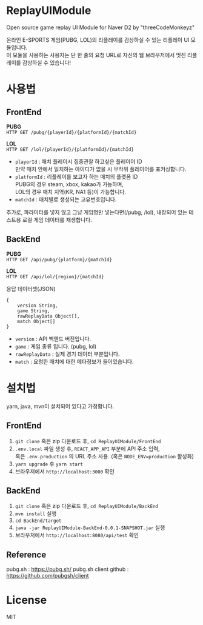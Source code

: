 # ReplayUIModule
Open source game replay UI Module for Naver D2 by "threeCodeMonkeyz"

온라인 E-SPORTS 게임(PUBG, LOL)의 리플레이를 감상하실 수 있는 리플레이 UI 모듈입니다.<br />
이 모듈을 사용하는 사용자는 단 한 줄의 요청 URL로 자신의 웹 브라우저에서 멋진 리플레이를 감상하실 수 있습니다!

# 사용법
## FrontEnd
**PUBG**<br />
`HTTP GET /pubg/{playerId}/{platformId}/{matchId}`

**LOL**<br />
`HTTP GET /lol/{playerId}/{platformId}/{matchId}`

 - `playerId` : 매치 플레이시 집중관찰 하고싶은 플레이어 ID<br />
 만약 매치 안에서 일치하는 아이디가 없을 시 무작위 플레이어를 포커싱합니다.
 - `platformId` : 리플레이를 보고자 하는 매치의 플랫폼 ID<br />
	   PUBG의 경우 steam, xbox, kakao가 가능하며,<br />
	   LOL의 경우 매치 지역(KR, NA1 등)이 가능합니다.
 - `matchId` : 매치별로 생성되는 고유번호입니다.
 
추가로, 파라미터를 넣지 않고 그냥 게임명만 넣는다면(/pubg, /lol), 내장되어 있는 테스트용 로컬 게임 데이터를 재생합니다.

## BackEnd
**PUBG**<br />
`HTTP GET /api/pubg/{platform}/{matchId}`

**LOL**<br />
`HTTP GET /api/lol/{region}/{matchId}`

응답 데이터셋(JSON)
```
{
    version String,
    game String,
    rawReplayData Object[],
    match Object[]
}
```

- `version` : API 백엔드 버전입니다.
- `game` : 게임 종류 입니다. (pubg, lol)
- `rawReplayData` : 실제 경기 데이터 부분입니다. 
- `match` : 요청한 매치에 대한 메타정보가 들어있습니다.

# 설치법
yarn, java, mvn이 설치되어 있다고 가정합니다.

## FrontEnd
1. `git clone` 혹은 zip 다운로드 후, `cd ReplayUIModule/FrontEnd`
2. `.env.local` 파일 생성 후, `REACT_APP_API` 부분에 API 주소 입력, <br />
혹은 `.env.production` 의 URL 주소 사용. (혹은 `NODE_ENV=production` 활성화)
3. `yarn upgrade` 후 `yarn start`
4. 브라우저에서 `http://localhost:3000` 확인

## BackEnd
1. `git clone` 혹은 zip 다운로드 후, `cd ReplayUIModule/BackEnd`
2. `mvn install` 실행
3. `cd BackEnd/target`
4. `java -jar ReplayUIModule-BackEnd-0.0.1-SNAPSHOT.jar` 실행
5. 브라우저에서 `http://localhost:8080/api/test` 확인

## Reference
pubg.sh : <https://pubg.sh/>
pubg.sh client github : <https://github.com/pubgsh/client>

# License
MIT
